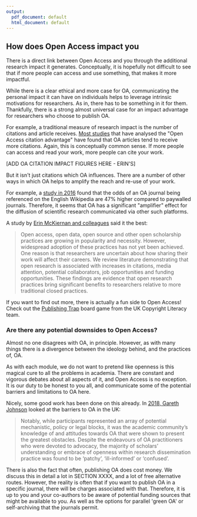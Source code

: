 ```yaml
---
output:
  pdf_document: default
  html_document: default
---
```


## How does Open Access impact you <a name="impact"></a>

There is a direct link between Open Access and you through the additional research impact it generates. Conceptually, it is hopefully not difficult to see that if more people can access and use something, that makes it more impactful.

While there is a clear ethical and more case for OA, communicating the personal impact it can have on individuals helps to leverage intrinsic motivations for researchers. As in, there has to be something in it for them. Thankfully, there is a strong almost universal case for an impact advantage for researchers who choose to publish OA.

For example, a traditional measure of research impact is the number of citations and article receives. [Most studies](https://www.scienceopen.com/collection/996823e0-8104-4490-b26a-f2f733f810fb?0) that have analysed the "Open Access citation advantage" have found that OA articles tend to receive more citations. Again, this is conceptually common sense. If more people can access and read your work, more people can cite your work.

[ADD OA CITATION IMPACT FIGURES HERE - ERIN'S]

But it isn't just citations which OA influences. There are a number of other ways in which OA helps to amplify the reach and re-use of your work.

For example, a [study in 2016](https://onlinelibrary.wiley.com/doi/full/10.1002/asi.23687) found that the odds of an OA journal being referenced on the English Wikipedia are 47% higher compared to paywalled journals. Therefore, it seems that OA has a significant "amplifier" effect for the diffusion of scientific research communicated via other such platforms.

A study by [Erin McKiernan and colleagues](https://github.com/OpenScienceMOOC/Module-6-Open-Access-to-Research-Papers/blob/master/Reading%20Material_Open%20Access%20to%20Research%20Papers/McKiernan%20et%20al.%2C%202016.pdf) said it the best:

> Open access, open data, open source and other open scholarship practices are growing in popularity and necessity. However, widespread adoption of these practices has not yet been achieved. One reason is that researchers are uncertain about how sharing their work will affect their careers. We review literature demonstrating that open research is associated with increases in citations, media attention, potential collaborators, job opportunities and funding opportunities. These findings are evidence that open research practices bring significant benefits to researchers relative to more traditional closed practices.

If you want to find out more, there is actually a fun side to Open Access! Check out the [Publishing Trap](https://copyrightliteracy.org/resources/the-publishing-trap/) board game from the UK Copyright Literacy team. 

### Are there any potential downsides to Open Access?

Almost no one disagrees with OA, in principle. However, as with many things there is a divergence between the ideology behind, and the practices of, OA. 

As with each module, we do not want to pretend like openness is this magical cure to all the problems in academia. There are constant and vigorous debates about all aspects of it, and Open Access is no exception. It is our duty to be honest to you all, and communicate some of the potential barriers and limitations to OA here.

Nicely, some good work has been done on this already. In [2018, Gareth Johnson](https://github.com/OpenScienceMOOC/Module-6-Open-Access-to-Research-Papers/blob/master/Reading%20Material_Open%20Access%20to%20Research%20Papers/Johnson%2C%202018.pdf) looked at the barriers to OA in the UK:

> Notably, while participants represented an array of potential mechanistic, policy or legal blocks, it was the academic community’s knowledge of and attitudes towards OA that were shown to present the greatest obstacles. Despite the endeavours of OA practitioners who were devoted to advocacy, the majority of scholars’ understanding or embrace of openness within research dissemination practice was found to be ‘patchy’, ‘ill-informed’ or ‘confused’.

There is also the fact that often, publishing OA does cost money. We discuss this in detail a lot in SECTION XXXX, and a lot of free alternative routes. However, the reality is often that if you want to publish OA in a specific journal, there will be charges associated with that. Therefore, it is up to you and your co-authors to be aware of potential funding sources that might be available to you. As well as the options for parallel 'green OA' or self-archiving that the journals permit.